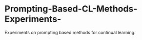 # Prompting-Based-CL-Methods-Experiments-
Experiments on prompting based methods for continual learning.
